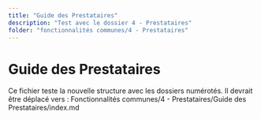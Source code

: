 ```yaml
---
title: "Guide des Prestataires"
description: "Test avec le dossier 4 - Prestataires"
folder: "fonctionnalités communes/4 - Prestataires"
---
```


# Guide des Prestataires

Ce fichier teste la nouvelle structure avec les dossiers numérotés.
Il devrait être déplacé vers : Fonctionnalités communes/4 - Prestataires/Guide des Prestataires/index.md
